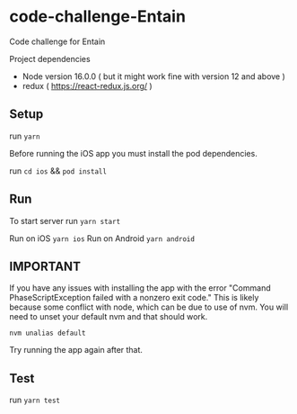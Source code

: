 # code-challenge-Entain

Code challenge for Entain

Project dependencies

- Node version 16.0.0 ( but it might work fine with version 12 and above )
- redux ( https://react-redux.js.org/ )

## Setup

run `yarn`

Before running the iOS app you must install the pod dependencies.

run `cd ios` && `pod install`

## Run

To start server run `yarn start`

Run on iOS `yarn ios`
Run on Android `yarn android`

## IMPORTANT
If you have any issues with installing the app with the error "Command PhaseScriptException failed with a nonzero exit code."
This is likely because some conflict with node, which can be due to use of nvm.
You will need to unset your default nvm and that should work.

`nvm unalias default`

Try running the app again after that.


## Test

run `yarn test`
